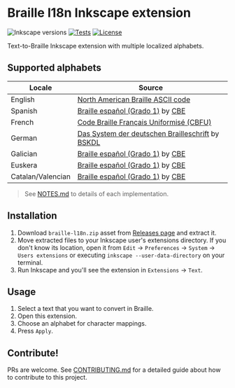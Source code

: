 # Braille l18n Inkscape extension

![Inkscape versions][inkscape-versions-badge]
[![Tests][tests-image]][tests-link]
[![License][license-image]][license-link]

Text-to-Braille Inkscape extension with multiple localized alphabets.

## Supported alphabets

| Locale | Source |
| ------ | ------ |
| English | [North American Braille ASCII code][en-wiki] |
| Spanish | [Braille español (Grado 1)][es-cbe-guide] by [CBE][cbe-once] |
| French  | [Code Braille Français Uniformisé (CBFU)][fr-cbfu] |
| German  | [Das System der deutschen Brailleschrift][de-system] by [BSKDL][bskdl]|
| Galician | [Braille español (Grado 1)][es-cbe-guide] by [CBE][cbe-once] |
| Euskera | [Braille español (Grado 1)][es-cbe-guide] by [CBE][cbe-once] |
| Catalan/Valencian | [Braille español (Grado 1)][es-cbe-guide] by [CBE][cbe-once] |

> See [NOTES.md][notes] to details of each implementation.

## Installation

1. Download `braille-l18n.zip` asset from [Releases page][releases] and extract
 it.
1. Move extracted files to your Inkscape user's extensions directory. If you
 don't know its location, open it from `Edit` -> `Preferences` -> `System` ->
 `Users extensions` or executing `inkscape --user-data-directory` on your terminal.
1. Run Inkscape and you'll see the extension in `Extensions` -> `Text`.

## Usage

1. Select a text that you want to convert in Braille.
1. Open this extension.
1. Choose an alphabet for character mappings.
1. Press `Apply`.

## Contribute!

PRs are welcome. See [CONTRIBUTING.md][contribution-guide] for a detailed guide
about how to contribute to this project.

<!-- Badges -->

[inkscape-versions-badge]: https://img.shields.io/static/v1?label=inkscape&message=1.0%20|%201.1%20|%201.2&color=blue&logo=Inkscape
[tests-image]: https://img.shields.io/github/actions/workflow/status/mondeja/inkscape-braille-l18n-ext/ci.yml?branch=master&logo=github&label=tests
[tests-link]: https://github.com/mondeja/inkscape-braille-l18n-ext/actions?query=workflow%3ACI
[license-image]: https://img.shields.io/static/v1?label=license&message=BSD-3-Clause&color=brightgreen&logo=freebsd
[license-link]: https://github.com/mondeja/inkscape-braille-l18n-ext/blob/master/LICENSE

<!-- Internal links -->

[notes]: https://github.com/mondeja/inkscape-braille-l18n-ext/blob/master/NOTES.md
[releases]: https://github.com/mondeja/inkscape-braille-l18n-ext/releases
[contribution-guide]: https://github.com/mondeja/inkscape-braille-l18n-ext/blob/master/CONTRIBUTING.md

<!-- Sources -->

[en-wiki]: https://en.wikipedia.org/wiki/Braille_ASCII
[es-cbe-guide]: https://sid.usal.es/idocs/F8/FDO12069/signografiabasica.pdf
[cbe-once]: https://www.once.es/servicios-sociales/braille/comision-braille-espanola/comision-braille-espanola-cbe
[fr-cbfu]: https://www.avh.asso.fr/sites/default/files/cbfu_edition_internationale_1.pdf
[de-system]: http://bskdl.org/textschrift.html
[bskdl]: http://bskdl.org
